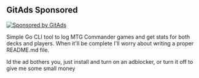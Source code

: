 <!-- GitAds-Verify: K5ELW3H2XRUO1Q34LJ73XEA5FRMBMHJM -->
## GitAds Sponsored
[![Sponsored by GitAds](https://gitads.dev/v1/ad-serve?source=ghelloz/edhstats@github)](https://gitads.dev/v1/ad-track?source=ghelloz/edhstats@github)

Simple Go CLI tool to log MTG Commander games and get stats for both decks and players. 
When it'll be complete I'll worry about writing a proper README.md file. 

Id the ad bothers you, just install and turn on an adblocker, or turn it off to give me some small money
